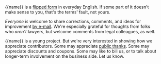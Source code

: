 {{name}} is a [flipped form](https://flippedform.com) in everyday English. If some part of it doesn't make sense to you, that's the terms' fault, not yours.

_Everyone_ is welcome to share corrections, comments, and ideas for improvement [by e-mail](mailto:{{email}}).  We're especially grateful for thoughts from folks who _aren't_ lawyers, but welcome comments from legal colleagues, as well.

{{name}} is a young project. But we're very interested in showing how we appreciate contributors.  Some may appreciate [public thanks](/thanks). Some may appreciate discounts and coupons. Some may like to bill us, or to talk about longer-term involvement on the business side. Let us know.
